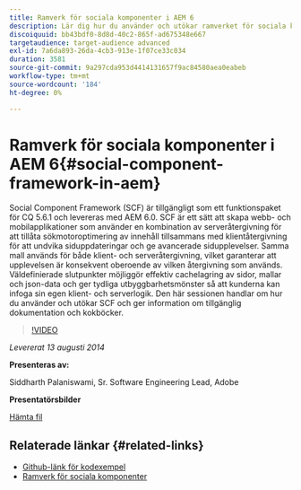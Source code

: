 ```yaml
---
title: Ramverk för sociala komponenter i AEM 6
description: Lär dig hur du använder och utökar ramverket för sociala komponenter i AEM 6. Hämta information om tillgänglig dokumentation och kokböcker.
discoiquuid: bb43bdf0-8d8d-40c2-865f-ad675348e667
targetaudience: target-audience advanced
exl-id: 7a6da893-26da-4cb3-913e-1f07ce33c034
duration: 3581
source-git-commit: 9a297cda953d4414131657f9ac84580aea0eabeb
workflow-type: tm+mt
source-wordcount: '184'
ht-degree: 0%

---
```


# Ramverk för sociala komponenter i AEM 6{#social-component-framework-in-aem}

Social Component Framework (SCF) är tillgängligt som ett funktionspaket för CQ 5.6.1 och levereras med AEM 6.0. SCF är ett sätt att skapa webb- och mobilapplikationer som använder en kombination av serveråtergivning för att tillåta sökmotoroptimering av innehåll tillsammans med klientåtergivning för att undvika siduppdateringar och ge avancerade sidupplevelser. Samma mall används för både klient- och serveråtergivning, vilket garanterar att upplevelsen är konsekvent oberoende av vilken återgivning som används. Väldefinierade slutpunkter möjliggör effektiv cachelagring av sidor, mallar och json-data och ger tydliga utbyggbarhetsmönster så att kunderna kan infoga sin egen klient- och serverlogik. Den här sessionen handlar om hur du använder och utökar SCF och ger information om tillgänglig dokumentation och kokböcker.

>[!VIDEO](https://video.tv.adobe.com/v/19464/?quality=9)

*Levererat 13 augusti 2014*

**Presenteras av:**

Siddharth Palaniswami, Sr. Software Engineering Lead, Adobe

**Presentatörsbilder**

[Hämta fil](assets/scf-gems.pdf)

## Relaterade länkar {#related-links}

* [Github-länk för kodexempel](https://github.com/Adobe-Marketing-Cloud/aem-scf-sample-components-extension)
* [Ramverk för sociala komponenter](https://docs.adobe.com/content/docs/en/aem/6-0/develop/social-communities/scf.html)
